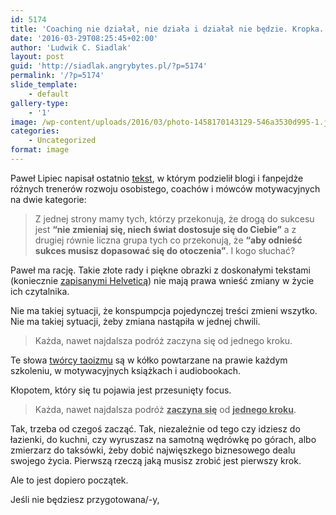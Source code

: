 ```yaml
---
id: 5174
title: 'Coaching nie działał, nie działa i działał nie będzie. Kropka. (Chyba, że rozumiesz jak z niego korzystać)'
date: '2016-03-29T08:25:45+02:00'
author: 'Ludwik C. Siadlak'
layout: post
guid: 'http://siadlak.angrybytes.pl/?p=5174'
permalink: '/?p=5174'
slide_template:
    - default
gallery-type:
    - '1'
image: /wp-content/uploads/2016/03/photo-1458170143129-546a3530d995-1.jpg
categories:
    - Uncategorized
format: image
---
```


Paweł Lipiec napisał ostatnio [tekst](https://medium.com/@plipiec/coaching-i-dobre-rady-z-internetu-bbd97e7bb99e#.jio5pyxts), w którym podzielił blogi i fanpejdże różnych trenerów rozwoju osobistego, coachów i mówców motywacyjnych na dwie kategorie:

> Z jednej strony mamy tych, którzy przekonują, że drogą do sukcesu jest **“nie zmieniaj się, niech świat dostosuje się do Ciebie”** a z drugiej równie liczna grupa tych co przekonują, że **“aby odnieść sukces musisz dopasować się do otoczenia”**. I kogo słuchać?

Paweł ma rację. Takie złote rady i piękne obrazki z doskonałymi tekstami (koniecznie [zapisanymi Helveticą](https://pl-pl.facebook.com/glupietekstyhelvetica)) nie mają prawa wnieść zmiany w życie ich czytalnika.

Nie ma takiej sytuacji, że konspumpcja pojedynczej treści zmieni wszytko. Nie ma takiej sytuacji, żeby zmiana nastąpiła w jednej chwili.

> Każda, nawet najdalsza podróż zaczyna się od jednego kroku.

Te słowa [twórcy taoizmu](https://pl.wikipedia.org/wiki/Laozi) są w kółko powtarzane na prawie każdym szkoleniu, w motywacyjnych książkach i audiobookach.

Kłopotem, który się tu pojawia jest przesunięty focus.

> Każda, nawet najdalsza podróż <span style="text-decoration: underline;">**zaczyna się**</span> od <span style="text-decoration: underline;">**jednego kroku**</span>.

Tak, trzeba od czegoś zacząć. Tak, niezależnie od tego czy idziesz do łazienki, do kuchni, czy wyruszasz na samotną wędrówkę po górach, albo zmierzarz do taksówki, żeby dobić najwięszkego biznesowego dealu swojego życia. Pierwszą rzeczą jaką musisz zrobić jest pierwszy krok.

Ale to jest dopiero początek.

Jeśli nie będziesz przygotowana/-y,